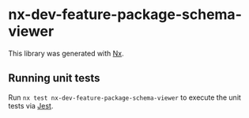 # nx-dev-feature-package-schema-viewer

This library was generated with [Nx](https://nx.dev).

## Running unit tests

Run `nx test nx-dev-feature-package-schema-viewer` to execute the unit tests via [Jest](https://jestjs.io).

